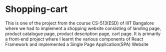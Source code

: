 # Shopping-cart
<p>This is one of the project from the course CS-513(ESD) of IIIT Bangalore where we had to implement a shopping website consisting of landing page, product catalogue page, product description page, cart page. It is primarily a front-end project where I learnt the various components of React Framework and implemented a Single Page Application(SPA) Website</p>
